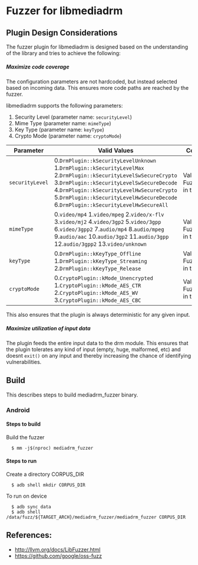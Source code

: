 # Fuzzer for libmediadrm

## Plugin Design Considerations
The fuzzer plugin for libmediadrm is designed based on the understanding of the
library and tries to achieve the following:

##### Maximize code coverage
The configuration parameters are not hardcoded, but instead selected based on
incoming data. This ensures more code paths are reached by the fuzzer.

libmediadrm supports the following parameters:
1. Security Level (parameter name: `securityLevel`)
2. Mime Type (parameter name: `mimeType`)
3. Key Type (parameter name: `keyType`)
4. Crypto Mode (parameter name: `cryptoMode`)

| Parameter| Valid Values| Configured Value|
|------------- |-------------| ----- |
| `securityLevel` | 0.`DrmPlugin::kSecurityLevelUnknown` 1.`DrmPlugin::kSecurityLevelMax` 2.`DrmPlugin::kSecurityLevelSwSecureCrypto` 3.`DrmPlugin::kSecurityLevelSwSecureDecode`  4.`DrmPlugin::kSecurityLevelHwSecureCrypto` 5.`DrmPlugin::kSecurityLevelHwSecureDecode` 6.`DrmPlugin::kSecurityLevelHwSecureAll`| Value obtained from FuzzedDataProvider in the range 0 to 6|
| `mimeType` | 0.`video/mp4` 1.`video/mpeg` 2.`video/x-flv` 3.`video/mj2` 4.`video/3gp2` 5.`video/3gpp` 6.`video/3gpp2` 7.`audio/mp4` 8.`audio/mpeg` 9.`audio/aac` 10.`audio/3gp2` 11.`audio/3gpp` 12.`audio/3gpp2` 13.`video/unknown`| Value obtained from FuzzedDataProvider in the range 0 to 13|
| `keyType` | 0.`DrmPlugin::kKeyType_Offline` 1.`DrmPlugin::kKeyType_Streaming` 2.`DrmPlugin::kKeyType_Release` | Value obtained from FuzzedDataProvider in the range 0 to 2|
| `cryptoMode` | 0.`CryptoPlugin::kMode_Unencrypted` 1.`CryptoPlugin::kMode_AES_CTR` 2.`CryptoPlugin::kMode_AES_WV` 3.`CryptoPlugin::kMode_AES_CBC` | Value obtained from FuzzedDataProvider in the range 0 to 3|

This also ensures that the plugin is always deterministic for any given input.

##### Maximize utilization of input data
The plugin feeds the entire input data to the drm module.
This ensures that the plugin tolerates any kind of input (empty, huge,
malformed, etc) and doesnt `exit()` on any input and thereby increasing the
chance of identifying vulnerabilities.

## Build

This describes steps to build mediadrm_fuzzer binary.

### Android

#### Steps to build
Build the fuzzer
```
  $ mm -j$(nproc) mediadrm_fuzzer
```
#### Steps to run
Create a directory CORPUS_DIR
```
  $ adb shell mkdir CORPUS_DIR
```
To run on device
```
  $ adb sync data
  $ adb shell /data/fuzz/${TARGET_ARCH}/mediadrm_fuzzer/mediadrm_fuzzer CORPUS_DIR
```

## References:
 * http://llvm.org/docs/LibFuzzer.html
 * https://github.com/google/oss-fuzz
